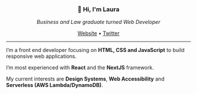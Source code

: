 <h3 align="center">👋  Hi, I'm Laura</h3>
<p align="center"><i>Business and Law graduate turned Web Developer</i></p>
<p align="center">
  <a href="https://lauracarballo.com">Website</a> •
  <a href="https://twitter.com/lcarb14">Twitter</a>
</p>

---

I’m a front end developer focusing on **HTML, CSS and JavaScript** to build responsive web applications.

I’m most experienced with **React** and the **NextJS** framework.

My current interests are **Design Systems**, **Web Accessibility** and **Serverless (AWS Lambda/DynamoDB)**.






<!--
**lauracarballo/lauracarballo** is a ✨ _special_ ✨ repository because its `README.md` (this file) appears on your GitHub profile.

Here are some ideas to get you started:

- 🔭 I’m currently working on ...
- 🌱 I’m currently learning ...
- 👯 I’m looking to collaborate on ...
- 🤔 I’m looking for help with ...
- 💬 Ask me about ...
- 📫 How to reach me: ...
- 😄 Pronouns: ...
- ⚡ Fun fact: ...
-->
